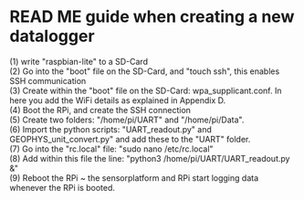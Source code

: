 # READ ME guide when creating a new datalogger

(1) write "raspbian-lite" to a SD-Card \
(2) Go into the "boot" file on the SD-Card, and "touch ssh", this enables SSH communication \
(3) Create within the "boot" file on the SD-Card: wpa_supplicant.conf. In here you add the WiFi details as explained in Appendix D. \
(4) Boot the RPi, and create the SSH connection \
(5) Create two folders: "/home/pi/UART" and "/home/pi/Data". \
(6) Import the python scripts: "UART_readout.py" and GEOPHYS_unit_convert.py" and add these to the "UART" folder. \
(7) Go into the "rc.local" file: "sudo nano /etc/rc.local" \
(8) Add within this file the line: "python3 /home/pi/UART/UART_readout.py &" \
(9) Reboot the RPi ~ the sensorplatform and RPi start logging data whenever the RPi is booted.
